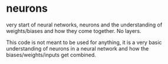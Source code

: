 # neurons
very start of neural networks, neurons and the understanding of weights/biases and how they come together. No layers.

This code is not meant to be used for anything, it is a very basic understanding of neurons in a neural network and how the biases/weights/inputs get combined.
